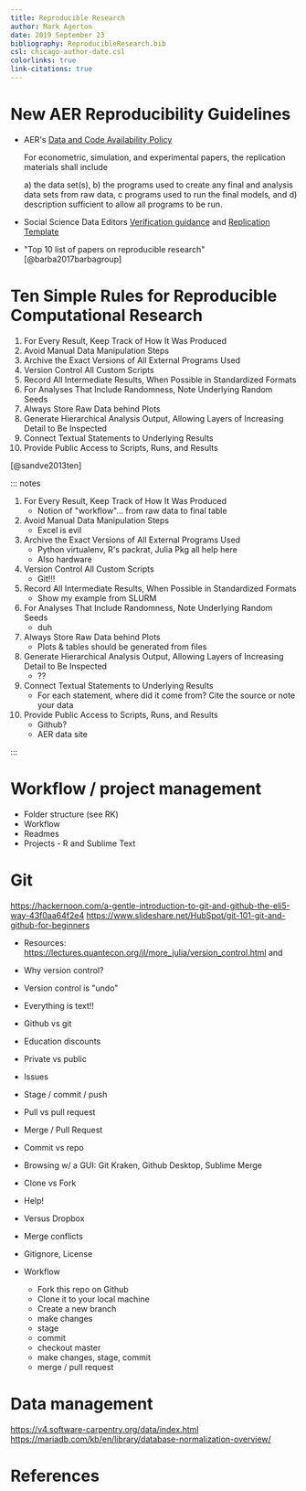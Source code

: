 ```yaml
---
title: Reproducible Research
author: Mark Agerton
date: 2019 September 23
bibliography: ReproducibleResearch.bib
csl: chicago-author-date.csl
colorlinks: true
link-citations: true
---
```


# New AER Reproducibility Guidelines

- AER's [Data and Code Availability Policy](https://www.aeaweb.org/journals/policies/data-code)

    For econometric, simulation, and experimental papers, the replication materials shall include 

    a) the data set(s), 
    b) the programs used to create any final and analysis data sets from raw data, 
    c programs used to run the final models, and 
    d) description sufficient to allow all programs to be run.

- Social Science Data Editors [Verification guidance](https://social-science-data-editors.github.io/guidance/Verification_guidance.html) and [Replication Template](https://github.com/AEADataEditor/replication-template/blob/master/REPLICATION.md)

- "Top 10 list of papers on reproducible research" [@barba2017barbagroup]

# Ten Simple Rules for Reproducible Computational Research

1. For Every Result, Keep Track of How It Was Produced
2. Avoid Manual Data Manipulation Steps
3. Archive the Exact Versions of All External Programs Used
4. Version Control All Custom Scripts
5. Record All Intermediate Results, When Possible in Standardized Formats
6. For Analyses That Include Randomness, Note Underlying Random Seeds
7. Always Store Raw Data behind Plots
8. Generate Hierarchical Analysis Output, Allowing Layers of Increasing Detail to Be Inspected
9. Connect Textual Statements to Underlying Results
10. Provide Public Access to Scripts, Runs, and Results

[@sandve2013ten]

::: notes

1. For Every Result, Keep Track of How It Was Produced
    + Notion of "workflow"... from raw data to final table
2. Avoid Manual Data Manipulation Steps
    + Excel is evil
3. Archive the Exact Versions of All External Programs Used
    + Python virtualenv, R's packrat, Julia Pkg all help here
    + Also hardware
4. Version Control All Custom Scripts
    + Git!!!
5. Record All Intermediate Results, When Possible in Standardized Formats
    + Show my example from SLURM
6. For Analyses That Include Randomness, Note Underlying Random Seeds
    + duh
7. Always Store Raw Data behind Plots
    + Plots & tables should be generated from files
8. Generate Hierarchical Analysis Output, Allowing Layers of Increasing Detail to Be Inspected
    + ??
9. Connect Textual Statements to Underlying Results
    + For each statement, where did it come from? Cite the source or note your data
10. Provide Public Access to Scripts, Runs, and Results
    + Github?
    + AER data site

:::

# Workflow / project management

- Folder  structure (see RK)
- Workflow
- Readmes
- Projects - R and Sublime Text

# Git

https://hackernoon.com/a-gentle-introduction-to-git-and-github-the-eli5-way-43f0aa64f2e4
https://www.slideshare.net/HubSpot/git-101-git-and-github-for-beginners

- Resources: https://lectures.quantecon.org/jl/more_julia/version_control.html and 
- Why version control?
- Version control is "undo"
- Everything is text!!
- Github vs git
- Education discounts
- Private vs public
- Issues
- Stage / commit / push
- Pull vs pull request
- Merge / Pull Request
- Commit vs repo
- Browsing w/ a GUI: Git Kraken, Github Desktop, Sublime Merge
- Clone vs Fork
- Help!
- Versus Dropbox
- Merge conflicts
- Gitignore, License

- Workflow
    + Fork this repo on Github
    + Clone it to your local machine
    + Create a new branch
    + make changes
    + stage
    + commit
    + checkout master
    + make changes, stage, commit
    + merge / pull request


# Data management

https://v4.software-carpentry.org/data/index.html
https://mariadb.com/kb/en/library/database-normalization-overview/



# References

